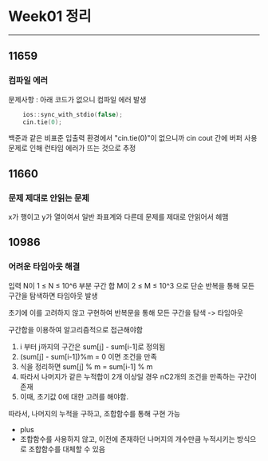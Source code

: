 # Week01 정리

---

## 11659

### 컴파일 에러

문제사항 : 아래 코드가 없으니 컴파일 에러 발생

```C++
    ios::sync_with_stdio(false);      
    cin.tie(0);             
```

백준과 같은 비표준 입출력 환경에서 "cin.tie(0)"이 없으니까 cin cout 간에 버퍼 사용 문제로 인해 런타임 에러가 뜨는 것으로 추정

## 11660

### 문제 제대로 안읽는 문제

x가 행이고 y가 열이여서 일반 좌표계와 다른데 문제를 제대로 안읽어서 헤맴

## 10986

### 어려운 타임아웃 해결

입력 N이 1 ≤ N ≤ 10^6
부분 구간 합 M이 2 ≤ M ≤ 10^3 으로
단순 반복을 통해 모든 구간을 탐색하면 타임아웃 발생

초기에 이를 고려하지 않고 구현하여 반복문을 통해 모든 구간을 탐색
-> 타임아웃

구간합을 이용하여 알고리즘적으로 접근해야함

1. i 부터 j까지의 구간은 sum[j] - sum[i-1]로 정의됨
2. (sum[j] - sum[i-1])%m = 0 이면 조건을 만족
3. 식을 정리하면 sum[j] % m = sum[i-1] % m
4. 따라서 나머지가 같은 누적합이 2개 이상일 경우 nC2개의 조건을 만족하는 구간이 존재
5. 이때, 초기값 0에 대한 고려를 해야함.

따라서, 나머지의 누적을 구하고, 조합함수를 통해 구현 가능

- plus
- 조합함수를 사용하지 않고, 이전에 존재하던 나머지의 개수만큼 누적시키는 방식으로 조합함수를 대체할 수 있음
  